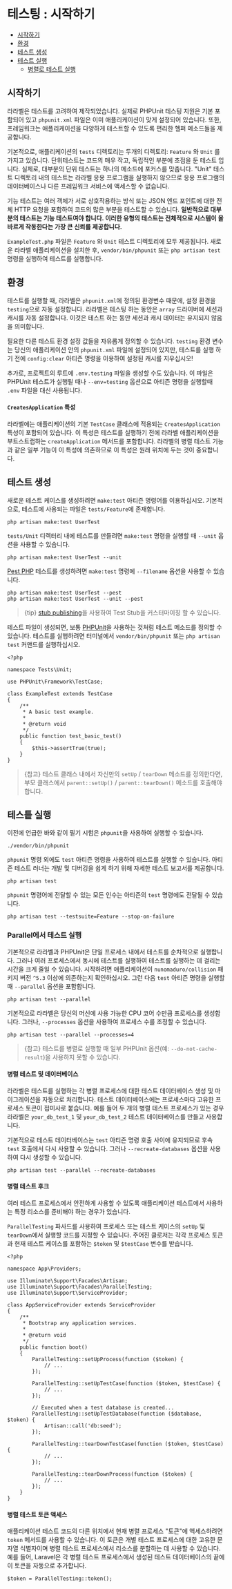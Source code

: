 # 테스팅 : 시작하기

- [시작하기](#introduction)
- [환경](#environment)
- [테스트 생성](#creating-tests)
- [테스트 실행](#running-tests)
    - [병렬로 테스트 실행](#running-tests-in-parallel)

<a name="introduction"></a>
## 시작하기

라라벨은 테스트를 고려하여 제작되었습니다. 실제로 PHPUnit 테스팅 지원은 기본 포함되어 있고 `phpunit.xml` 파일은 이미 애플리케이션이 맞게 설정되어 있습니다. 또한, 프레임워크는 애플리케이션을 다양하게 테스트할 수 있도록 편리한 헬퍼 메소드들을 제공합니다.

기본적으로, 애플리케이션의 `tests` 디렉토리는 두개의 디렉토리: `Feature` 와 `Unit` 를 가지고 있습니다. 단위테스트는 코드의 매우 작고, 독립적인 부분에 초점을 둔 테스트 입니다. 실제로, 대부분의 단위 테스트는 하나의 메소드에 포커스를 맞춥니다. "Unit" 테스트 디렉토리 내의 테스트는 라라벨 응용 프로그램을 실행하지 않으므로 응용 프로그램의 데이터베이스나 다른 프레임워크 서비스에 액세스할 수 없습니다.

기능 테스트는 여러 객체가 서로 상호작용하는 방식 또는 JSON 엔드 포인트에 대한 전체 HTTP 요청을 포함하여 코드의 많은 부분을 테스트할 수 있습니다. **일반적으로 대부분의 테스트는 기능 테스트여야 합니다. 이러한 유형의 테스트는 전체적으로 시스템이 올바르게 작동한다는 가장 큰 신뢰를 제공합니다.**

`ExampleTest.php` 파일은 `Feature` 와 `Unit` 테스트 디렉토리에 모두 제공됩니다. 새로운 라라벨 애플리케이션을 설치한 후, `vendor/bin/phpunit` 또는 `php artisan test` 명령을 실행하여 테스트를 실행합니다.

<a name="environment"></a>
## 환경

테스트를 실행할 때, 라라벨은 `phpunit.xml`에 정의된 환경변수 때문에, 설정 환경을 `testing`으로 자동 설정합니다. 라라벨은 테스팅 하는 동안은 `array` 드라이버에 세션과 캐시를 자동 설정합니다. 이것은 테스트 하는 동안 세션과 캐시 데이터는 유지되지 않음을 의미합니다.

필요한 다른 테스트 환경 설정 값들을 자유롭게 정의할 수 있습니다. `testing` 환경 변수는 당신의 애플리케이션 안의 `phpunit.xml` 파일에 설정되어 있지만, 테스트를 실행 하기 전에 `config:clear` 아티즌 명령을 이용하여 설정된 캐시를 지우십시오!

추가로, 프로젝트의 루트에 `.env.testing` 파일을 생성할 수도 있습니다. 이 파일은 PHPUnit 테스트가 실행될 때나 `--env=testing` 옵션으로 아티즌 명령을 실행할때 `.env` 파일을 대신 사용됩니다.

<a name="the-creates-application-trait"></a>
#### `CreatesApplication` 특성

라라벨에는 애플리케이션의 기본 `TestCase` 클래스에 적용되는 `CreatesApplication` 특성이 포함되어 있습니다. 이 특성은 테스트를 실행하기 전에 라라벨 애플리케이션을 부트스트랩하는 `createApplication` 메서드를 포함합니다. 라라벨의 병렬 테스트 기능과 같은 일부 기능이 이 특성에 의존하므로 이 특성은 원래 위치에 두는 것이 중요합니다.

<a name="creating-tests"></a>
## 테스트 생성

새로운 테스트 케이스를 생성하려면 `make:test` 아티즌 명령어를 이용하십시오. 기본적으로, 테스트에 사용되는 파일은 `tests/Feature`에 존재합니다.

    php artisan make:test UserTest

`tests/Unit` 디렉터리 내에 테스트를 만들려면 `make:test` 명령을 실행할 때 `--unit` 옵션을 사용할 수 있습니다.

    php artisan make:test UserTest --unit

[Pest PHP](https://pestphp.com) 테스트를 생성하려면 `make:test` 명령에 `--filename` 옵션을 사용할 수 있습니다.

    php artisan make:test UserTest --pest
    php artisan make:test UserTest --unit --pest

> {tip} [stub publishing](/docs/{{version}}/artisan#stub-customization)을 사용하여 Test Stub을 커스터마이징 할 수 있습니다.

테스트 파일이 생성되면, 보통 [PHPUnit](https://phpunit.de)을 사용하는 것처럼 테스트 메소드를 정의할 수 있습니다. 테스트를 실행하려면 터미널에서 `vendor/bin/phpunit` 또는 `php artisan test` 커맨드를 실행하십시오.

    <?php

    namespace Tests\Unit;

    use PHPUnit\Framework\TestCase;

    class ExampleTest extends TestCase
    {
        /**
         * A basic test example.
         *
         * @return void
         */
        public function test_basic_test()
        {
            $this->assertTrue(true);
        }
    }

> {참고} 테스트 클래스 내에서 자신만의 `setUp` / `tearDown` 메소드를 정의한다면, 부모 클래스에서 `parent::setUp()` / `parent::tearDown()` 메소드를 호출해야 합니다.

<a name="running-tests"></a>
## 테스틑 실행

이전에 언급한 바와 같이 필기 시험은 `phpunit`을 사용하여 실행할 수 있습니다.

    ./vendor/bin/phpunit

`phpunit` 명령 외에도 `test` 아티즌 명령을 사용하여 테스트를 실행할 수 있습니다. 아티즌 테스트 러너는 개발 및 디버깅을 쉽게 하기 위해 자세한 테스트 보고서를 제공합니다.

    php artisan test

`phpunit` 명령어에 전달할 수 있는 모든 인수는 아티즌의 `test` 명령에도 전달될 수 있습니다.

    php artisan test --testsuite=Feature --stop-on-failure

<a name="running-tests-in-parallel"></a>
### Parallel에서 테스트 실행

기본적으로 라라벨과 PHPUnit은 단일 프로세스 내에서 테스트를 순차적으로 실행합니다. 그러나 여러 프로세스에서 동시에 테스트를 실행하여 테스트를 실행하는 데 걸리는 시간을 크게 줄일 수 있습니다. 시작하려면 애플리케이션이 `nunomaduro/collision` 패키지 버전 `^5.3` 이상에 의존하는지 확인하십시오. 그런 다음 `test` 아티즌 명령을 실행할 때 `--parallel` 옵션을 포함합니다.

    php artisan test --parallel

기본적으로 라라벨은 당신의 머신에 사용 가능한 CPU 코어 수만큼 프로세스를 생성합니다. 그러나, `--processes` 옵션을 사용하여 프로세스 수를 조정할 수 있습니다.

    php artisan test --parallel --processes=4

> {참고} 테스트를 병렬로 실행할 때 일부 PHPUnit 옵션(예: `--do-not-cache-result`)을 사용하지 못할 수 있습니다.

<a name="parallel-testing-and-databases"></a>
#### 병렬 테스트 및 데이터베이스

라라벨은 테스트를 실행하는 각 병렬 프로세스에 대한 테스트 데이터베이스 생성 및 마이그레이션을 자동으로 처리합니다. 테스트 데이터베이스에는 프로세스마다 고유한 프로세스 토큰이 접미사로 붙습니다. 예를 들어 두 개의 병렬 테스트 프로세스가 있는 경우 라라벨은 `your_db_test_1` 및 `your_db_test_2` 테스트 데이터베이스를 만들고 사용합니다.

기본적으로 테스트 데이터베이스는 `test` 아티즌 명령 호출 사이에 유지되므로 후속 `test` 호출에서 다시 사용할 수 있습니다. 그러나 `--recreate-databases` 옵션을 사용하여 다시 생성할 수 있습니다.

    php artisan test --parallel --recreate-databases

<a name="parallel-testing-hooks"></a>
#### 병렬 테스트 후크

여러 테스트 프로세스에서 안전하게 사용할 수 있도록 애플리케이션 테스트에서 사용하는 특정 리소스를 준비해야 하는 경우가 있습니다.

`ParallelTesting` 파사드를 사용하여 프로세스 또는 테스트 케이스의 `setUp` 및 `tearDown`에서 실행할 코드를 지정할 수 있습니다. 주어진 클로저는 각각 프로세스 토큰과 현재 테스트 케이스를 포함하는 `$token` 및 `$testCase` 변수를 받습니다.

    <?php

    namespace App\Providers;

    use Illuminate\Support\Facades\Artisan;
    use Illuminate\Support\Facades\ParallelTesting;
    use Illuminate\Support\ServiceProvider;

    class AppServiceProvider extends ServiceProvider
    {
        /**
         * Bootstrap any application services.
         *
         * @return void
         */
        public function boot()
        {
            ParallelTesting::setUpProcess(function ($token) {
                // ...
            });

            ParallelTesting::setUpTestCase(function ($token, $testCase) {
                // ...
            });

            // Executed when a test database is created...
            ParallelTesting::setUpTestDatabase(function ($database, $token) {
                Artisan::call('db:seed');
            });

            ParallelTesting::tearDownTestCase(function ($token, $testCase) {
                // ...
            });

            ParallelTesting::tearDownProcess(function ($token) {
                // ...
            });
        }
    }

<a name="accessing-the-parallel-testing-token"></a>
#### 병렬 테스트 토큰 액세스

애플리케이션 테스트 코드의 다른 위치에서 현재 병렬 프로세스 "토큰"에 액세스하려면 `token` 메서드를 사용할 수 있습니다. 이 토큰은 개별 테스트 프로세스에 대한 고유한 문자열 식별자이며 병렬 테스트 프로세스에서 리소스를 분할하는 데 사용할 수 있습니다. 예를 들어, Laravel은 각 병렬 테스트 프로세스에서 생성된 테스트 데이터베이스의 끝에 이 토큰을 자동으로 추가합니다.

    $token = ParallelTesting::token();